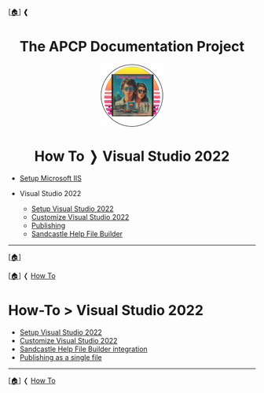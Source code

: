 <!-- u250924 -->

[[🏠︎](../README.md)] ❰

<div align="center">

# The APCP Documentation Project

  <picture>
    <source media="(prefers-color-scheme: dark)" srcset="../../../.github/img/logo/apcp-logo-dark-128x128.png">
    <source media="(prefers-color-scheme: light)" srcset="../../../.github/img/logo/apcp-logo-light-128x128.png">
    <img alt="Fallback image description" src="../../../.github/img/logo/apcp-logo-light-128x128.png">
  </picture>

  <h1>How To ❭ Visual Studio 2022</h1>

</div>

* [Setup Microsoft IIS](./setup-iis/README.md)

* Visual Studio 2022
  * [Setup Visual Studio 2022](./vs2022/setup/README.md)
  * [Customize Visual Studio 2022](./vs2022/customize/README.md)
  * [Publishing](./publish/README.md)
  * [Sandcastle Help File Builder](./shfb/README.md)

***

[[🏠︎](../README.md)]

[[🏠︎](../README.md)] ❬ [How To](./README.md)

# How-To > Visual Studio 2022

* [Setup Visual Studio 2022](./setup-vs2022/README.md)
* [Customize Visual Studio 2022](./customize-vs2022/README.md)
* [Sandcastle Help File Builder integration](./shfb/README.md)
* [Publishing as a single file](./publish/README.md)

***

[[🏠︎](../README.md)] ❬ [How To](./README.md)
